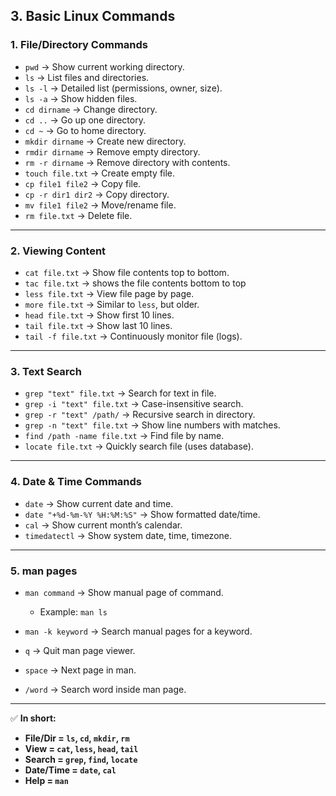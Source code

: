 ## **3. Basic Linux Commands**

### **1. File/Directory Commands**

* `pwd` → Show current working directory.
* `ls` → List files and directories.
* `ls -l` → Detailed list (permissions, owner, size).
* `ls -a` → Show hidden files.
* `cd dirname` → Change directory.
* `cd ..` → Go up one directory.
* `cd ~` → Go to home directory.
* `mkdir dirname` → Create new directory.
* `rmdir dirname` → Remove empty directory.
* `rm -r dirname` → Remove directory with contents.
* `touch file.txt` → Create empty file.
* `cp file1 file2` → Copy file.
* `cp -r dir1 dir2` → Copy directory.
* `mv file1 file2` → Move/rename file.
* `rm file.txt` → Delete file.

---

### **2. Viewing Content**

* `cat file.txt` → Show file contents top to bottom.
* `tac file.txt` → shows the file contents bottom to top
* `less file.txt` → View file page by page.
* `more file.txt` → Similar to `less`, but older.
* `head file.txt` → Show first 10 lines.
* `tail file.txt` → Show last 10 lines.
* `tail -f file.txt` → Continuously monitor file (logs).

---

### **3. Text Search**

* `grep "text" file.txt` → Search for text in file.
* `grep -i "text" file.txt` → Case-insensitive search.
* `grep -r "text" /path/` → Recursive search in directory.
* `grep -n "text" file.txt` → Show line numbers with matches.
* `find /path -name file.txt` → Find file by name.
* `locate file.txt` → Quickly search file (uses database).

---

### **4. Date & Time Commands**

* `date` → Show current date and time.
* `date "+%d-%m-%Y %H:%M:%S"` → Show formatted date/time.
* `cal` → Show current month’s calendar.
* `timedatectl` → Show system date, time, timezone.

---

### **5. man pages**

* `man command` → Show manual page of command.

  * Example: `man ls`
* `man -k keyword` → Search manual pages for a keyword.
* `q` → Quit man page viewer.
* `space` → Next page in man.
* `/word` → Search word inside man page.

---

✅ **In short:**

* **File/Dir = `ls`, `cd`, `mkdir`, `rm`**
* **View = `cat`, `less`, `head`, `tail`**
* **Search = `grep`, `find`, `locate`**
* **Date/Time = `date`, `cal`**
* **Help = `man`**
